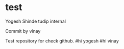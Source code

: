 # test
Yogesh Shinde
tudip internal

Commit by vinay

Test repository for check github. 
#hi yogesh
#hi vinay